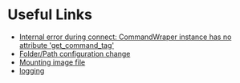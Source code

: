 # Useful Links

- [Internal error during connect: CommandWraper instance has no attribute 'get_command_tag'](https://www.reddit.com/r/ElegooNeptune4/comments/16u0m7x/gcode_shell_command_clear_plr_how_to_fix/)
- [Folder/Path configuration change](https://github.com/Arksine/moonraker/issues/516)
- [Mounting image file](https://askubuntu.com/questions/69363/mount-single-partition-from-image-of-entire-disk-device)
- [logging](https://linuxhint.com/send_linux_logs_remote_server/)
